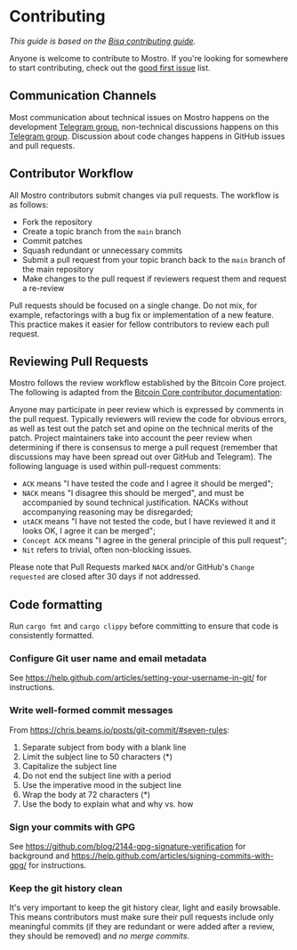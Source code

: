 # Contributing

_This guide is based on the [Bisq contributing guide](https://github.com/bisq-network/bisq/blob/master/CONTRIBUTING.md)._

Anyone is welcome to contribute to Mostro. If you're looking for somewhere to start contributing, check out the [good first issue](https://github.com/MostroP2P/mostro/labels/good%20first%20issue) list.

## Communication Channels

Most communication about technical issues on Mostro happens on the development [Telegram group](https://t.me/mostro_dev), non-technical discussions happens on this [Telegram group](https://t.me/MostroP2P). Discussion about code changes happens in GitHub issues and pull requests.

## Contributor Workflow

All Mostro contributors submit changes via pull requests. The workflow is as follows:

- Fork the repository
- Create a topic branch from the `main` branch
- Commit patches
- Squash redundant or unnecessary commits
- Submit a pull request from your topic branch back to the `main` branch of the main repository
- Make changes to the pull request if reviewers request them and request a re-review

Pull requests should be focused on a single change. Do not mix, for example, refactorings with a bug fix or implementation of a new feature. This practice makes it easier for fellow contributors to review each pull request.

## Reviewing Pull Requests

Mostro follows the review workflow established by the Bitcoin Core project. The following is adapted from the [Bitcoin Core contributor documentation](https://github.com/bitcoin/bitcoin/blob/master/CONTRIBUTING.md#peer-review):

Anyone may participate in peer review which is expressed by comments in the pull request. Typically reviewers will review the code for obvious errors, as well as test out the patch set and opine on the technical merits of the patch. Project maintainers take into account the peer review when determining if there is consensus to merge a pull request (remember that discussions may have been spread out over GitHub and Telegram). The following language is used within pull-request comments:

- `ACK` means "I have tested the code and I agree it should be merged";
- `NACK` means "I disagree this should be merged", and must be accompanied by sound technical justification. NACKs without accompanying reasoning may be disregarded;
- `utACK` means "I have not tested the code, but I have reviewed it and it looks OK, I agree it can be merged";
- `Concept ACK` means "I agree in the general principle of this pull request";
- `Nit` refers to trivial, often non-blocking issues.

Please note that Pull Requests marked `NACK` and/or GitHub's `Change requested` are closed after 30 days if not addressed.

## Code formatting

Run `cargo fmt` and `cargo clippy` before committing to ensure that code is consistently formatted.

### Configure Git user name and email metadata

See https://help.github.com/articles/setting-your-username-in-git/ for instructions.

### Write well-formed commit messages

From https://chris.beams.io/posts/git-commit/#seven-rules:

1.  Separate subject from body with a blank line
2.  Limit the subject line to 50 characters (\*)
3.  Capitalize the subject line
4.  Do not end the subject line with a period
5.  Use the imperative mood in the subject line
6.  Wrap the body at 72 characters (\*)
7.  Use the body to explain what and why vs. how

### Sign your commits with GPG

See https://github.com/blog/2144-gpg-signature-verification for background and
https://help.github.com/articles/signing-commits-with-gpg/ for instructions.

### Keep the git history clean

It's very important to keep the git history clear, light and easily browsable. This means contributors must make sure their pull requests include only meaningful commits (if they are redundant or were added after a review, they should be removed) and _no merge commits_.
